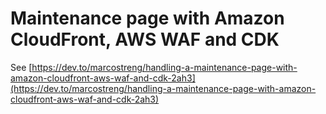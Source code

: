 # Maintenance page with Amazon CloudFront, AWS WAF and CDK
See [https://dev.to/marcostreng/handling-a-maintenance-page-with-amazon-cloudfront-aws-waf-and-cdk-2ah3](https://dev.to/marcostreng/handling-a-maintenance-page-with-amazon-cloudfront-aws-waf-and-cdk-2ah3)
